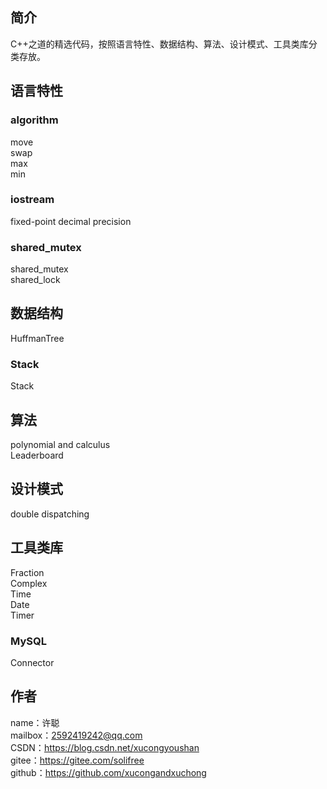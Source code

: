 ## 简介
C++之道的精选代码，按照语言特性、数据结构、算法、设计模式、工具类库分类存放。

## 语言特性
### algorithm
move  
swap  
max  
min
### iostream
fixed-point decimal precision
### shared_mutex
shared_mutex  
shared_lock

## 数据结构
HuffmanTree
### Stack
Stack

## 算法
polynomial and calculus  
Leaderboard

## 设计模式
double dispatching

## 工具类库
Fraction  
Complex  
Time  
Date  
Timer
### MySQL
Connector

## 作者
name：许聪  
mailbox：2592419242@qq.com  
CSDN：https://blog.csdn.net/xucongyoushan  
gitee：https://gitee.com/solifree  
github：https://github.com/xucongandxuchong
